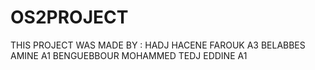 # OS2PROJECT
THIS PROJECT WAS MADE BY :
HADJ HACENE FAROUK A3
BELABBES AMINE A1
BENGUEBBOUR MOHAMMED TEDJ EDDINE A1
